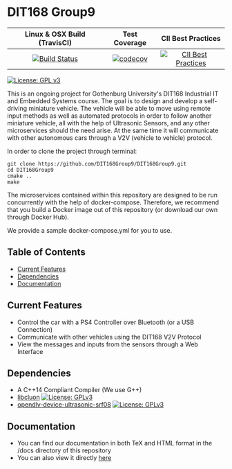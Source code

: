 # DIT168 Group9

| Linux & OSX Build (TravisCI) | Test Coverage | CII Best Practices |
| :--------------------------: | :-----------: | :----------------: |
[![Build Status](https://travis-ci.org/DIT168Group9/DIT168Group9.svg?branch=master)](https://travis-ci.org/DIT168Group9/DIT168Group9) | [![codecov](https://codecov.io/gh/DIT168Group9/DIT168Group9/branch/master/graph/badge.svg)](https://codecov.io/gh/DIT168Group9/DIT168Group9) | [![CII Best Practices](https://bestpractices.coreinfrastructure.org/projects/1665/badge)](https://bestpractices.coreinfrastructure.org/projects/1665) |

[![License: GPL v3](https://img.shields.io/badge/License-GPL%20v3-blue.svg)](https://www.gnu.org/licenses/gpl-3.0)

This is an ongoing project for Gothenburg University's DIT168 Industrial IT and Embedded Systems course.
The goal is to design and develop a self-driving miniature vehicle.
The vehicle will be able to move using remote input methods as well as
automated protocols in order to follow another miniature vehicle, all
with the help of Ultrasonic Sensors, and any other microservices should the need arise.
At the same time it will communicate with other autonomous cars through a V2V (vehicle to vehicle) protocol.

In order to clone the project through terminal: 

```
git clone https://github.com/DIT168Group9/DIT168Group9.git
cd DIT168Group9
cmake .. 
make
```

The microservices contained within this repository are designed to be
run concurrently with the help of docker-compose.
Therefore, we recommend that you build a Docker image out of this repository
(or download our own through Docker Hub).

We provide a sample docker-compose.yml for you to use.

## Table of Contents
* [Current Features](#current-features)
* [Dependencies](#dependencies)
* [Documentation](#documentation)

## Current Features
* Control the car with a PS4 Controller over Bluetooth (or a USB Connection)
* Communicate with other vehicles using the DIT168 V2V Protocol
* View the messages and inputs from the sensors through a Web Interface

## Dependencies
* A C++14 Compliant Compiler (We use G++)
* [libcluon](https://github.com/chrberger/libcluon) [![License: GPLv3](https://img.shields.io/badge/license-GPL--3-blue.svg
)](https://www.gnu.org/licenses/gpl-3.0.txt)
* [opendlv-device-ultrasonic-srf08](https://github.com/chalmers-revere/opendlv-device-ultrasonic-srf08) [![License: GPLv3](https://img.shields.io/badge/license-GPL--3-blue.svg
)](https://www.gnu.org/licenses/gpl-3.0.txt)

## Documentation
* You can find our documentation in both TeX and HTML format in the /docs directory of this repository
* You can also view it directly [here](https://dit168group9.github.io/DIT168Group9/)
